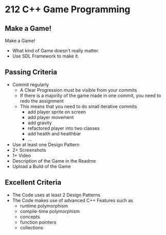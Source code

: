 # 212 C++ Game Programming

## Make a Game!
Make a Game!
- What kind of Game doesn't really matter.
- Use SDL Framework to make it.


## Passing Criteria
- Commit regularly
  - A Clear Progression must be visible from your commits
  - If there is a majority of the game made in one commit, you need to redo the assignment
  - This means that you need to do small iterative commits
    - add player sprite on screen
    - add player movement
    - add gravity
    - refactored player into two classes
    - add health and healthbar
    - ...
- Use at least one Design Pattern
- 2+ Screenshots
- 1+ Video
- Description of the Game in the Readme
- Upload a Build of the Game

## Excellent Criteria
- The Code uses at least 2 Design Patterns
- The Code makes use of advanced C++ Features such as
  - runtime polymorphism
  - compile-time polymorphism
  - concepts
  - function pointers
  - collections
